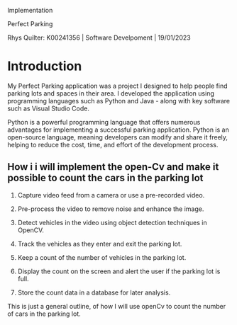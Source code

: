 Implementation

Perfect Parking

Rhys Quilter: K00241356 \| Software Develpoment \| 19/01/2023

# Introduction

My Perfect Parking application was a project I designed to help people
find parking lots and spaces in their area. I developed the application
using programming languages such as Python and Java - along with key
software such as Visual Studio Code.

Python is a powerful programming language that offers numerous
advantages for implementing a successful parking application. Python is
an open-source language, meaning developers can modify and share it
freely, helping to reduce the cost, time, and effort of the development
process.

## How i i will implement the open-Cv and make it possible to count the cars in the parking lot

1.  Capture video feed from a camera or use a pre-recorded video.

2.  Pre-process the video to remove noise and enhance the image.

3.  Detect vehicles in the video using object detection techniques in
    OpenCV.

4.  Track the vehicles as they enter and exit the parking lot.

5.  Keep a count of the number of vehicles in the parking lot.

6.  Display the count on the screen and alert the user if the parking
    lot is full.

7.  Store the count data in a database for later analysis.

This is just a general outline, of how I will use openCv to count the
number of cars in the parking lot.
